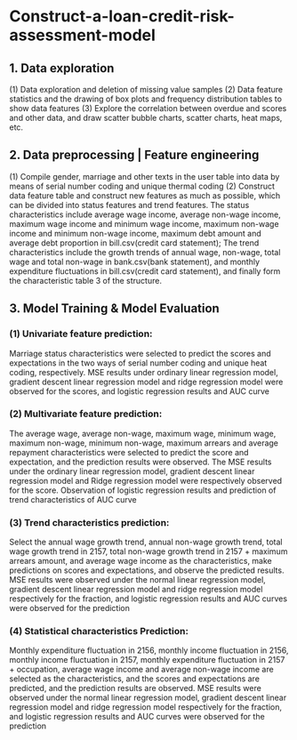 # Construct-a-loan-credit-risk-assessment-model
## 1. Data exploration 
(1) Data exploration and deletion of missing value samples 
(2) Data feature statistics and the drawing of box plots and frequency distribution tables to show data features 
(3) Explore the correlation between overdue and scores and other data, and draw scatter bubble charts, scatter charts, heat maps, etc. 
## 2. Data preprocessing | Feature engineering 
(1) Compile gender, marriage and other texts in the user table into data by means of serial number coding and unique thermal coding
(2) Construct data feature table and construct new features as much as possible, which can be divided into status features and trend features. The status characteristics include average wage income, average non-wage income, maximum wage income and minimum wage income, maximum non-wage income and minimum non-wage income, maximum debt amount and average debt proportion in bill.csv(credit card statement); The trend characteristics include the growth trends of annual wage, non-wage, total wage and total non-wage in bank.csv(bank statement), and monthly expenditure fluctuations in bill.csv(credit card statement), and finally form the characteristic table 3 of the structure. 
## 3. Model Training & Model Evaluation 
### (1) Univariate feature prediction: 
Marriage status characteristics were selected to predict the scores and expectations in the two ways of serial number coding and unique heat coding, respectively. MSE results under ordinary linear regression model, gradient descent linear regression model and ridge regression model were observed for the scores, and logistic regression results and AUC curve
### (2) Multivariate feature prediction: 
The average wage, average non-wage, maximum wage, minimum wage, maximum non-wage, minimum non-wage, maximum arrears and average repayment characteristics were selected to predict the score and expectation, and the prediction results were observed. The MSE results under the ordinary linear regression model, gradient descent linear regression model and Ridge regression model were respectively observed for the score. Observation of logistic regression results and prediction of trend characteristics of AUC curve 
### (3) Trend characteristics prediction: 
Select the annual wage growth trend, annual non-wage growth trend, total wage growth trend in 2157, total non-wage growth trend in 2157 + maximum arrears amount, and average wage income as the characteristics, make predictions on scores and expectations, and observe the predicted results. MSE results were observed under the normal linear regression model, gradient descent linear regression model and ridge regression model respectively for the fraction, and logistic regression results and AUC curves were observed for the prediction
### (4) Statistical characteristics Prediction: 
Monthly expenditure fluctuation in 2156, monthly income fluctuation in 2156, monthly income fluctuation in 2157, monthly expenditure fluctuation in 2157 + occupation, average wage income and average non-wage income are selected as the characteristics, and the scores and expectations are predicted, and the prediction results are observed. MSE results were observed under the normal linear regression model, gradient descent linear regression model and ridge regression model respectively for the fraction, and logistic regression results and AUC curves were observed for the prediction

